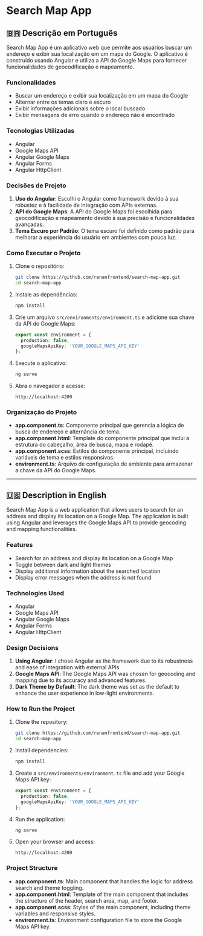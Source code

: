 # Search Map App

## 🇧🇷 Descrição em Português

Search Map App é um aplicativo web que permite aos usuários buscar um endereço e exibir sua localização em um mapa do Google. O aplicativo é construído usando Angular e utiliza a API do Google Maps para fornecer funcionalidades de geocodificação e mapeamento.

### Funcionalidades

- Buscar um endereço e exibir sua localização em um mapa do Google
- Alternar entre os temas claro e escuro
- Exibir informações adicionais sobre o local buscado
- Exibir mensagens de erro quando o endereço não é encontrado

### Tecnologias Utilizadas

- Angular
- Google Maps API
- Angular Google Maps
- Angular Forms
- Angular HttpClient

### Decisões de Projeto

1. **Uso do Angular**: Escolhi o Angular como framework devido à sua robustez e à facilidade de integração com APIs externas.
2. **API do Google Maps**: A API do Google Maps foi escolhida para geocodificação e mapeamento devido à sua precisão e funcionalidades avançadas.
3. **Tema Escuro por Padrão**: O tema escuro foi definido como padrão para melhorar a experiência do usuário em ambientes com pouca luz.

### Como Executar o Projeto

1. Clone o repositório:
    ```bash
    git clone https://github.com/renanfrontend/search-map-app.git
    cd search-map-app
    ```

2. Instale as dependências:
    ```bash
    npm install
    ```

3. Crie um arquivo `src/environments/environment.ts` e adicione sua chave da API do Google Maps:
    ```typescript
    export const environment = {
      production: false,
      googleMapsApiKey: 'YOUR_GOOGLE_MAPS_API_KEY'
    };
    ```

4. Execute o aplicativo:
    ```bash
    ng serve
    ```

5. Abra o navegador e acesse:
    ```
    http://localhost:4200
    ```

### Organização do Projeto

- **app.component.ts**: Componente principal que gerencia a lógica de busca de endereço e alternância de tema.
- **app.component.html**: Template do componente principal que inclui a estrutura do cabeçalho, área de busca, mapa e rodapé.
- **app.component.scss**: Estilos do componente principal, incluindo variáveis de tema e estilos responsivos.
- **environment.ts**: Arquivo de configuração de ambiente para armazenar a chave da API do Google Maps.

---

## 🇺🇸 Description in English

Search Map App is a web application that allows users to search for an address and display its location on a Google Map. The application is built using Angular and leverages the Google Maps API to provide geocoding and mapping functionalities.

### Features

- Search for an address and display its location on a Google Map
- Toggle between dark and light themes
- Display additional information about the searched location
- Display error messages when the address is not found

### Technologies Used

- Angular
- Google Maps API
- Angular Google Maps
- Angular Forms
- Angular HttpClient

### Design Decisions

1. **Using Angular**: I chose Angular as the framework due to its robustness and ease of integration with external APIs.
2. **Google Maps API**: The Google Maps API was chosen for geocoding and mapping due to its accuracy and advanced features.
3. **Dark Theme by Default**: The dark theme was set as the default to enhance the user experience in low-light environments.

### How to Run the Project

1. Clone the repository:
    ```bash
    git clone https://github.com/renanfrontend/search-map-app.git
    cd search-map-app
    ```

2. Install dependencies:
    ```bash
    npm install
    ```

3. Create a `src/environments/environment.ts` file and add your Google Maps API key:
    ```typescript
    export const environment = {
      production: false,
      googleMapsApiKey: 'YOUR_GOOGLE_MAPS_API_KEY'
    };
    ```

4. Run the application:
    ```bash
    ng serve
    ```

5. Open your browser and access:
    ```
    http://localhost:4200
    ```

### Project Structure

- **app.component.ts**: Main component that handles the logic for address search and theme toggling.
- **app.component.html**: Template of the main component that includes the structure of the header, search area, map, and footer.
- **app.component.scss**: Styles of the main component, including theme variables and responsive styles.
- **environment.ts**: Environment configuration file to store the Google Maps API key.
